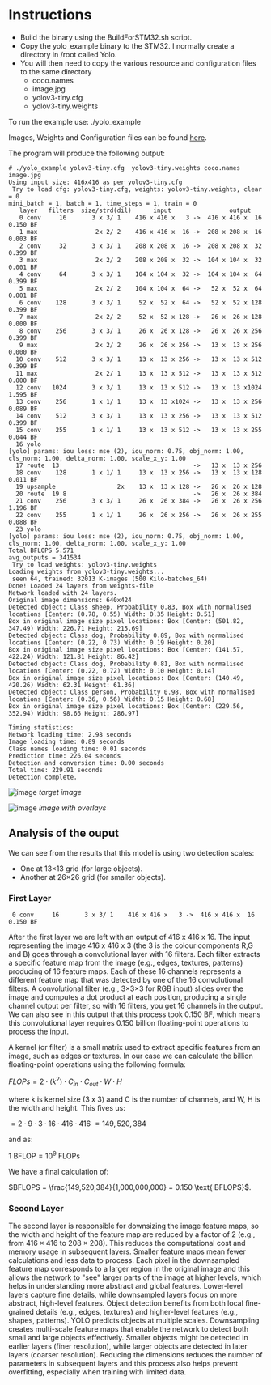 # Instructions

- Build the binary using the BuildForSTM32.sh script.
- Copy the yolo_example binary to the STM32. I normally create a directory in /root called Yolo.
- You will then need to copy the various resource and configuration files to the same directory
  - coco.names
  - image.jpg
  - yolov3-tiny.cfg
  - yolov3-tiny.weights
 
To run the example use: ./yolo_example <cfg-file> <weights-file> <class-file> <image-file>

Images, Weights and Configuration files can be found [here](https://github.com/AlexeyAB/darknet/tree/master/data). 




The program will produce the following output:


```
# ./yolo_example yolov3-tiny.cfg  yolov3-tiny.weights coco.names image.jpg
Using input size: 416x416 as per yolov3-tiny.cfg
 Try to load cfg: yolov3-tiny.cfg, weights: yolov3-tiny.weights, clear = 0
mini_batch = 1, batch = 1, time_steps = 1, train = 0
   layer   filters  size/strd(dil)      input                output
   0 conv     16       3 x 3/ 1    416 x 416 x   3 ->  416 x 416 x  16 0.150 BF
   1 max                2x 2/ 2    416 x 416 x  16 ->  208 x 208 x  16 0.003 BF
   2 conv     32       3 x 3/ 1    208 x 208 x  16 ->  208 x 208 x  32 0.399 BF
   3 max                2x 2/ 2    208 x 208 x  32 ->  104 x 104 x  32 0.001 BF
   4 conv     64       3 x 3/ 1    104 x 104 x  32 ->  104 x 104 x  64 0.399 BF
   5 max                2x 2/ 2    104 x 104 x  64 ->   52 x  52 x  64 0.001 BF
   6 conv    128       3 x 3/ 1     52 x  52 x  64 ->   52 x  52 x 128 0.399 BF
   7 max                2x 2/ 2     52 x  52 x 128 ->   26 x  26 x 128 0.000 BF
   8 conv    256       3 x 3/ 1     26 x  26 x 128 ->   26 x  26 x 256 0.399 BF
   9 max                2x 2/ 2     26 x  26 x 256 ->   13 x  13 x 256 0.000 BF
  10 conv    512       3 x 3/ 1     13 x  13 x 256 ->   13 x  13 x 512 0.399 BF
  11 max                2x 2/ 1     13 x  13 x 512 ->   13 x  13 x 512 0.000 BF
  12 conv   1024       3 x 3/ 1     13 x  13 x 512 ->   13 x  13 x1024 1.595 BF
  13 conv    256       1 x 1/ 1     13 x  13 x1024 ->   13 x  13 x 256 0.089 BF
  14 conv    512       3 x 3/ 1     13 x  13 x 256 ->   13 x  13 x 512 0.399 BF
  15 conv    255       1 x 1/ 1     13 x  13 x 512 ->   13 x  13 x 255 0.044 BF
  16 yolo
[yolo] params: iou loss: mse (2), iou_norm: 0.75, obj_norm: 1.00, cls_norm: 1.00, delta_norm: 1.00, scale_x_y: 1.00
  17 route  13                                     ->   13 x  13 x 256
  18 conv    128       1 x 1/ 1     13 x  13 x 256 ->   13 x  13 x 128 0.011 BF
  19 upsample                 2x    13 x  13 x 128 ->   26 x  26 x 128
  20 route  19 8                                   ->   26 x  26 x 384
  21 conv    256       3 x 3/ 1     26 x  26 x 384 ->   26 x  26 x 256 1.196 BF
  22 conv    255       1 x 1/ 1     26 x  26 x 256 ->   26 x  26 x 255 0.088 BF
  23 yolo
[yolo] params: iou loss: mse (2), iou_norm: 0.75, obj_norm: 1.00, cls_norm: 1.00, delta_norm: 1.00, scale_x_y: 1.00
Total BFLOPS 5.571
avg_outputs = 341534
 Try to load weights: yolov3-tiny.weights
Loading weights from yolov3-tiny.weights...
 seen 64, trained: 32013 K-images (500 Kilo-batches_64)
Done! Loaded 24 layers from weights-file
Network loaded with 24 layers.
Original image dimensions: 640x424
Detected object: Class sheep, Probability 0.83, Box with normalised locations [Center: (0.78, 0.55) Width: 0.35 Height: 0.51]
Box in original image size pixel locations: Box [Center: (501.82, 347.49) Width: 226.71 Height: 215.69]
Detected object: Class dog, Probability 0.89, Box with normalised locations [Center: (0.22, 0.73) Width: 0.19 Height: 0.20]
Box in original image size pixel locations: Box [Center: (141.57, 422.24) Width: 121.81 Height: 86.42]
Detected object: Class dog, Probability 0.81, Box with normalised locations [Center: (0.22, 0.72) Width: 0.10 Height: 0.14]
Box in original image size pixel locations: Box [Center: (140.49, 420.26) Width: 62.31 Height: 61.36]
Detected object: Class person, Probability 0.98, Box with normalised locations [Center: (0.36, 0.56) Width: 0.15 Height: 0.68]
Box in original image size pixel locations: Box [Center: (229.56, 352.94) Width: 98.66 Height: 286.97]

Timing statistics:
Network loading time: 2.98 seconds
Image loading time: 0.89 seconds
Class names loading time: 0.01 seconds
Prediction time: 226.04 seconds
Detection and conversion time: 0.00 seconds
Total time: 229.91 seconds
Detection complete.
```


![image](https://github.com/user-attachments/assets/8be0fc5e-a32f-4513-b07c-1714f0595cce)
_target image_

![image](https://github.com/user-attachments/assets/e0cb7a16-1f26-4348-ac3f-93c4b593bf05)
_image with overlays_


## Analysis of the ouput

We can see from the results that this model is using two detection scales:
- One at 13×13 grid (for large objects).
- Another at 26×26 grid (for smaller objects).

  

### First Layer

```
 0 conv     16       3 x 3/ 1    416 x 416 x   3 ->  416 x 416 x  16 0.150 BF
```

After the first layer we are left with an output of 416 x 416 x  16. The input representing the image  416 x 416 x 3 (the 3 is the colour components R,G and B) goes through a convolutional layer with 16 filters. Each filter extracts a specific feature map from the image (e.g., edges, textures, patterns) producing of 16 feature maps. Each of these 16 channels represents a different feature map that was detected by one of the 16 convolutional filters. A convolutional filter (e.g., 3×3×3 for RGB input) slides over the image and computes a dot product at each position, producing a single channel output per filter, so with 16 filters, you get 16 channels in the output. We can also see in this output that this process took 0.150 BF, which means this convolutional layer requires 0.150 billion floating-point operations to process the input.

A kernel (or filter) is a small matrix used to extract specific features from an image, such as edges or textures. In our case we can calculate the billion floating-point operations using the following formula:

$FLOPs = 2 \cdot (k^2) \cdot C_{in} \cdot C_{out} \cdot W \cdot H$

where k is kernel size (3 x 3) aand C is the number of channels, and W, H is the width and height. This fives us:

$= 2 \cdot 9 \cdot 3 \cdot 16 \cdot 416 \cdot 416$
$= 149,520,384$

and as:

$1 \text{ BFLOP} = 10^9 \text{ FLOPs}$

We have a final calculation of:

$BFLOPS = \frac{149,520,384}{1,000,000,000} = 0.150 \text{ BFLOPS}$.

### Second Layer

The second layer is responsible for downsizing the image feature maps, so the width and height of the feature map are reduced by a factor of 2 (e.g., from $416 \times 416$ to $208 \times 208$). This reduces the computational cost and memory usage in subsequent layers. Smaller feature maps mean fewer calculations and less data to process. Each pixel in the downsampled feature map corresponds to a larger region in the original image and this allows the network to "see" larger parts of the image at higher levels, which helps in understanding more abstract and global features. Lower-level layers capture fine details, while downsampled layers focus on more abstract, high-level features. Object detection benefits from both local fine-grained details (e.g., edges, textures) and higher-level features (e.g., shapes, patterns). YOLO predicts objects at multiple scales. Downsampling creates multi-scale feature maps that enable the network to detect both small and large objects effectively. Smaller objects might be detected in earlier layers (finer resolution), while larger objects are detected in later layers (coarser resolution). Reducing the dimensions reduces the number of parameters in subsequent layers and this process also helps prevent overfitting, especially when training with limited data.






 


